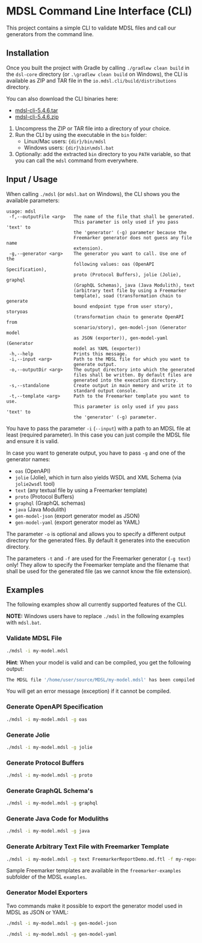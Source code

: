 # MDSL Command Line Interface (CLI)

This project contains a simple CLI to validate MDSL files and call our generators from the command line.

## Installation
Once you built the project with Gradle by calling `./gradlew clean build` in the `dsl-core` directory (or `.\gradlew clean build` on Windows), the CLI is available as ZIP and TAR file in the `io.mdsl.cli/build/distributions` directory.

You can also download the CLI binaries here:

 * [mdsl-cli-5.4.6.tar](https://github.com/Microservice-API-Patterns/MDSL-Specification/releases/download/v5.4.6/mdsl-cli-mdsl-5.4.6.tar)
 * [mdsl-cli-5.4.6.zip](https://github.com/Microservice-API-Patterns/MDSL-Specification/releases/download/v5.4.6/mdsl-cli-mdsl-5.4.6.zip)

1. Uncompress the ZIP or TAR file into a directory of your choice.
2. Run the CLI by using the executable in the `bin` folder:
   * Linux/Mac users: `{dir}/bin/mdsl`
   * Windows users: `{dir}\bin\mdsl.bat`
3. Optionally: add the extracted `bin` directory to you `PATH` variable, so that you can call the `mdsl` command from everywhere.

## Input / Usage
When calling `./mdsl` (or `mdsl.bat` on Windows), the CLI shows you the available parameters:

```text
usage: mdsl
 -f,--outputFile <arg>   The name of the file that shall be generated.
                         This parameter is only used if you pass 'text' to
                         the 'generator' (-g) parameter because the
                         Freemarker generator does not guess any file name
                         extension).
 -g,--generator <arg>    The generator you want to call. Use one of the
                         following values: oas (OpenAPI Specification),
                         proto (Protocol Buffers), jolie (Jolie), graphql
                         (GraphQL Schemas), java (Java Modulith), text
                         (arbitrary text file by using a Freemarker
                         template), soad (transformation chain to generate
                         bound endpoint type from user story), storyoas
                         (transformation chain to generate OpenAPI from
                         scenario/story), gen-model-json (Generator model
                         as JSON (exporter)), gen-model-yaml (Generator
                         model as YAML (exporter))
 -h,--help               Prints this message.
 -i,--input <arg>        Path to the MDSL file for which you want to
                         generate output.
 -o,--outputDir <arg>    The output directory into which the generated
                         files shall be written. By default files are
                         generated into the execution directory.
 -s,--standalone         Create output in main memory and write it to
                         standard output console.
 -t,--template <arg>     Path to the Freemarker template you want to use.
                         This parameter is only used if you pass 'text' to
                         the 'generator' (-g) parameter. 
```

You have to pass the parameter `-i` (`--input`) with a path to an MDSL file at least (required parameter). In this case you can just compile the MDSL file and ensure it is valid.

In case you want to generate output, you have to pass `-g` and one of the generator names:
 * `oas` (OpenAPI)
 * `jolie` (Jolie), which in turn also yields WSDL and XML Schema (via `jolie2wsdl` tool)
 * `text` (any textual file by using a Freemarker template)
 * `proto` (Protocol Buffers)
 * `graphql` (GraphQL schemas)
 * `java` (Java Modulith)
 * `gen-model-json` (export generator model as JSON)
 * `gen-model-yaml` (export generator model as YAML)
 
The parameter `-o` is optional and allows you to specify a different output directory for the generated files. By default it generates into the execution directory.

The parameters `-t` and `-f` are used for the Freemarker generator (`-g text`) only! They allow to specify the Freemarker template and the filename that shall be used for the generated file (as we cannot know the file extension).

## Examples
The following examples show all currently supported features of the CLI.

**NOTE:** Windows users have to replace `./mdsl` in the following examples with `mdsl.bat`.

### Validate MDSL File

```bash
./mdsl -i my-model.mdsl
```

**Hint**: When your model is valid and can be compiled, you get the following output:

```bash
The MDSL file '/home/user/source/MDSL/my-model.mdsl' has been compiled without errors.
```

You will get an error message (exception) if it cannot be compiled.

### Generate OpenAPI Specification

```bash
./mdsl -i my-model.mdsl -g oas
```

### Generate Jolie

```bash
./mdsl -i my-model.mdsl -g jolie
```

### Generate Protocol Buffers

```bash
./mdsl -i my-model.mdsl -g proto
```

### Generate GraphQL Schema's

```bash
./mdsl -i my-model.mdsl -g graphql
```

### Generate Java Code for Moduliths

```bash
./mdsl -i my-model.mdsl -g java
```

### Generate Arbitrary Text File with Freemarker Template

```bash
./mdsl -i my-model.mdsl -g text FreemarkerReportDemo.md.ftl -f my-report.md
``` 

Sample Freemarker templates are available in the `freemarker-examples` subfolder of the MDSL `examples`.

### Generator Model Exporters
Two commands make it possible to export the generator model used in MDSL as JSON or YAML:

```bash
./mdsl -i my-model.mdsl -g gen-model-json
```

```bash
./mdsl -i my-model.mdsl -g gen-model-yaml
```
